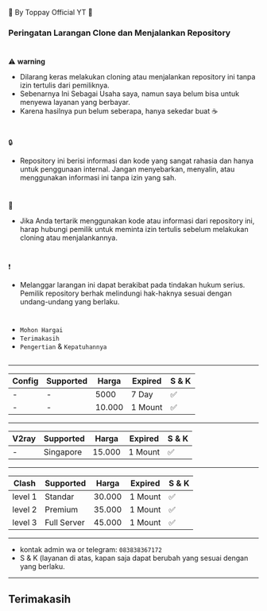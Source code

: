 🍚 By Toppay Official YT 🚀
### Peringatan Larangan Clone dan Menjalankan Repository
#
⚠️ **warning**
- Dilarang keras melakukan cloning atau menjalankan repository ini tanpa izin tertulis dari pemiliknya.
- Sebenarnya Ini Sebagai Usaha saya, namun saya belum bisa untuk menyewa layanan yang berbayar.
- Karena hasilnya pun belum seberapa, hanya sekedar buat ☕
#
🔒
- Repository ini berisi informasi dan kode yang sangat rahasia dan hanya untuk penggunaan internal. Jangan menyebarkan, menyalin, atau menggunakan informasi ini tanpa izin yang sah.
#
📩
- Jika Anda tertarik menggunakan kode atau informasi dari repository ini, harap hubungi pemilik untuk meminta izin tertulis sebelum melakukan cloning atau menjalankannya.
#
❗
- Melanggar larangan ini dapat berakibat pada tindakan hukum serius. Pemilik repository berhak melindungi hak-haknya sesuai dengan undang-undang yang berlaku.
#
- `Mohon Hargai`
- `Terimakasih`
- `Pengertian` & `Kepatuhannya`

##
___
| Config  | Supported    | Harga   | Expired | S & K    |
| ------- | ------------ | ------- | ------- | -------- |
| -       | -            | 5000    | 7 Day   |     ✅   |
| -       | -            | 10.000  | 1 Mount |     ✅   |
___
| V2ray   | Supported    | Harga   | Expired | S & K    |
| ------- | ------------ | ------- | ------- | -------- |
| -       | Singapore    | 15.000  | 1 Mount |     ✅   |
___
| Clash   | Supported    | Harga   | Expired | S & K    |
| ------- | ------------ | ------- | ------- | -------- |
| level 1 | Standar      | 30.000  | 1 Mount |     ✅   |
| level 2 | Premium      | 35.000  | 1 Mount |     ✅   |
| level 3 | Full Server  | 45.000  | 1 Mount |     ✅   |
___
-    kontak admin wa or telegram: `083838367172`
- S & K (layanan di atas, kapan saja dapat berubah yang sesuai dengan yang berlaku.
---
##
## Terimakasih